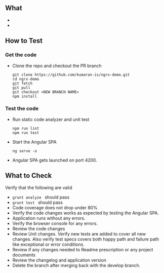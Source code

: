 ## What
*  <WHAT CHANGED GOES HERE... >
*  <WHAT CHANGED GOES HERE... >


## How to Test
### Get the code
* Clone the repo and checkout the PR branch

  ```
  git clone https://github.com/kumaran-is/ngrx-demo.git
  cd ngrx-demo
  git fetch
  git pull
  git checkout <NEW BRANCH NAME>
  npm install
  ```
### Test the code
* Run static code analyzer and unit test

    ```
    npm run lint
    npm run test
    ```
* Start the Angular SPA

  ```
  ng serve -o
  ```

* Angular SPA gets launched on port 4200.

## What to Check
Verify that the following are valid

*  `grunt analyze ` should pass 
*  `grunt test ` should pass
*  Code coverage does not drop under 80%
*  Verify the code changes works as expected by testing the Angular SPA.
*  Application runs without any errors.
*  Verify the browser console for any errors.
*  Review the code changes
*  Review Unit changes. Verify new tests are added to cover all new changes. Also verify test specs covers both happy path and failure path like exceptional or error conditions.
*  Review if any changes needed to Readme prescription or any project documents
* Review the changelog and application version
*  Delete the branch after merging back with the develop branch.
